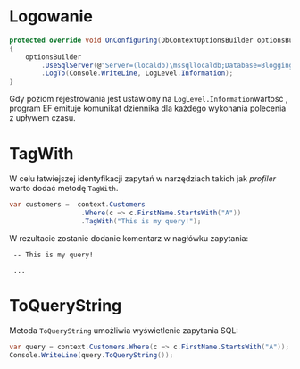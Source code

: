 # Logowanie

~~~ csharp
protected override void OnConfiguring(DbContextOptionsBuilder optionsBuilder)
{
    optionsBuilder
        .UseSqlServer(@"Server=(localdb)\mssqllocaldb;Database=Blogging;Trusted_Connection=True")
        .LogTo(Console.WriteLine, LogLevel.Information);
}
~~~ 

Gdy poziom rejestrowania jest ustawiony na `LogLevel.Information`wartość , program EF emituje komunikat dziennika dla każdego wykonania polecenia z upływem czasu.

# TagWith

W celu łatwiejszej identyfikacji zapytań w narzędziach takich jak _profiler_ warto dodać metodę `TagWith`.
~~~ csharp
var customers =  context.Customers
                  .Where(c => c.FirstName.StartsWith("A"))
                  .TagWith("This is my query!");
~~~                 

W rezultacie zostanie dodanie komentarz w nagłówku zapytania:
~~~
 -- This is my query!

 ...
~~~


# ToQueryString

Metoda `ToQueryString` umożliwia wyświetlenie zapytania SQL:

~~~ csharp
var query = context.Customers.Where(c => c.FirstName.StartsWith("A"));
Console.WriteLine(query.ToQueryString());
~~~